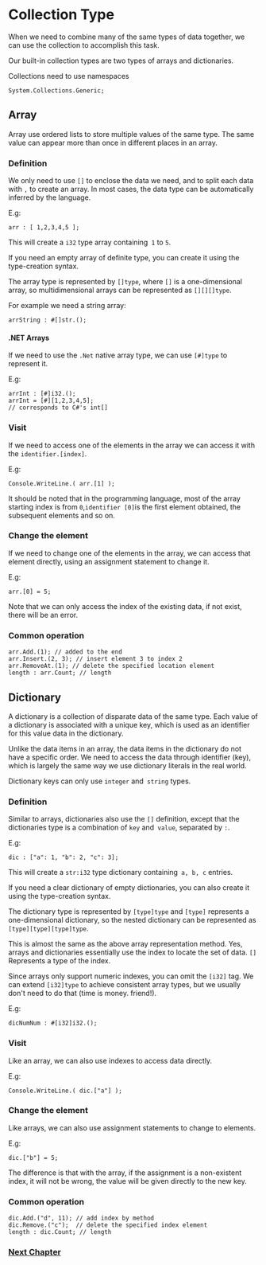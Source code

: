 # Collection Type
When we need to combine many of the same types of data together, we can use the collection to accomplish this task.

Our built-in collection types are two types of arrays and dictionaries.

Collections need to use namespaces
```
System.Collections.Generic;
```
## Array
Array use ordered lists to store multiple values ​​of the same type. The same value can appear more than once in different places in an array.
    
### Definition
We only need to use `[]` to enclose the data we need, and to split each data with `,` to create an array. In most cases, the data type can be automatically inferred by the language.

E.g:
```
arr : [ 1,2,3,4,5 ];
```
This will create a `i32` type array containing` 1` to `5`.

If you need an empty array of definite type, you can create it using the type-creation syntax.

The array type is represented by `[]type`, where `[]` is a one-dimensional array, so multidimensional arrays can be represented as `[][][]type`.

For example we need a string array:
```
arrString : #[]str.();
```
#### .NET Arrays
If we need to use the `.Net` native array type, we can use `[#]type` to represent it.

E.g:
```
arrInt : [#]i32.();
arrInt = [#][1,2,3,4,5];
// corresponds to C#'s int[]
```
### Visit
If we need to access one of the elements in the array we can access it with the `identifier.[index]`.

E.g:
```
Console.WriteLine.( arr.[1] );
```
It should be noted that in the programming language, most of the array starting index is from `0`,` identifier [0] `is the first element obtained, the subsequent elements and so on.
### Change the element
If we need to change one of the elements in the array, we can access that element directly, using an assignment statement to change it.

E.g:
```
arr.[0] = 5;
```
Note that we can only access the index of the existing data, if not exist, there will be an error.
### Common operation
```
arr.Add.(1); // added to the end
arr.Insert.(2, 3); // insert element 3 to index 2
arr.RemoveAt.(1); // delete the specified location element
length : arr.Count; // length
```
## Dictionary
A dictionary is a collection of disparate data of the same type. Each value of a dictionary is associated with a unique key, which is used as an identifier for this value data in the dictionary.

Unlike the data items in an array, the data items in the dictionary do not have a specific order. We need to access the data through identifier (key), which is largely the same way we use dictionary literals in the real world.

Dictionary keys can only use `integer` and` string` types.
### Definition
Similar to arrays, dictionaries also use the `[]` definition, except that the dictionaries type is a combination of `key` and` value`, separated by `:`.

E.g:
```
dic : ["a": 1, "b": 2, "c": 3];
```
This will create a `str:i32` type dictionary containing` a, b, c` entries.

If you need a clear dictionary of empty dictionaries, you can also create it using the type-creation syntax.

The dictionary type is represented by `[type]type` and `[type]` represents a one-dimensional dictionary, so the nested dictionary can be represented as `[type][type][type]type`.

This is almost the same as the above array representation method. Yes, arrays and dictionaries essentially use the index to locate the set of data. `[]` Represents a type of the index.

Since arrays only support numeric indexes, you can omit the `[i32]` tag. We can extend `[i32]type` to achieve consistent array types, but we usually don't need to do that (time is money. friend!).

E.g:
```
dicNumNum : #[i32]i32.();
```
### Visit
Like an array, we can also use indexes to access data directly.

E.g:
```
Console.WriteLine.( dic.["a"] );
```
### Change the element
Like arrays, we can also use assignment statements to change to elements.

E.g:
```
dic.["b"] = 5;
```
The difference is that with the array, if the assignment is a non-existent index, it will not be wrong, the value will be given directly to the new key.
### Common operation
```
dic.Add.("d", 11); // add index by method
dic.Remove.("c");  // delete the specified index element
length : dic.Count; // length
```
### [Next Chapter](judgment.md)